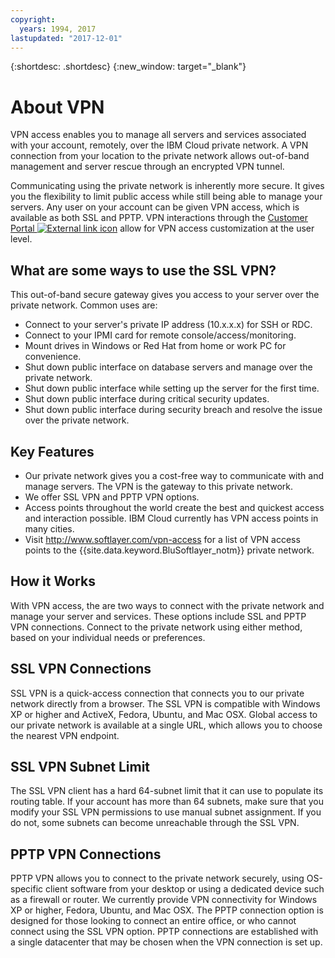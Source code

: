 ```yaml
---
copyright:
  years: 1994, 2017
lastupdated: "2017-12-01"
---
```


{:shortdesc: .shortdesc}
{:new_window: target="_blank"}

# About VPN

VPN access enables you to manage all servers and services associated with your account, remotely, over the IBM Cloud private network. A VPN connection from your location to the private network allows out-of-band management and server rescue through an encrypted VPN tunnel.

Communicating using the private network is inherently more secure. It gives you the flexibility to limit public access while still being able to manage your servers. Any user on your account can be given VPN access, which is available as both SSL and PPTP. VPN interactions through the [Customer Portal ![External link icon](../../icons/launch-glyph.svg "External link icon")](https://control.softlayer.com/) allow for VPN access customization at the user level.

## What are some ways to use the SSL VPN?

This out-of-band secure gateway gives you access to your server over the private network. Common uses are:

* Connect to your server's private IP address (10.x.x.x) for SSH or RDC.
* Connect to your IPMI card for remote console/access/monitoring.
* Mount drives in Windows or Red Hat from home or work PC for convenience.
* Shut down public interface on database servers and manage over the private network.
* Shut down public interface while setting up the server for the first time.
* Shut down public interface during critical security updates.
* Shut down public interface during security breach and resolve the issue over the private network.

## Key Features

 * Our private network gives you a cost-free way to communicate with and manage servers. The VPN is the gateway to this private network.
 * We offer SSL VPN and PPTP VPN options.
 * Access points throughout the world create the best and quickest access and interaction possible. IBM Cloud currently has VPN access points in many cities.
 * Visit http://www.softlayer.com/vpn-access for a list of VPN access points to the {{site.data.keyword.BluSoftlayer_notm}} private network.

## How it Works

With VPN access, the are two ways to connect with the private network and manage your server and services. These options include SSL and PPTP VPN connections. Connect to the private network using either method, based on your individual needs or preferences.
 
## SSL VPN Connections

SSL VPN is a quick-access connection that connects you to our private network directly from a browser. The SSL VPN is compatible with Windows XP or higher and ActiveX, Fedora, Ubuntu, and Mac OSX. Global access to our private network is available at a single URL, which allows you to choose the nearest VPN endpoint.

## SSL VPN Subnet Limit

The SSL VPN client has a hard 64-subnet limit that it can use to populate its routing table. If your account has more than 64 subnets, make sure that you modify your SSL VPN permissions to use manual subnet assignment. If you do not, some subnets can become unreachable through the SSL VPN.

## PPTP VPN Connections

PPTP VPN allows you to connect to the private network securely, using OS-specific client software from your desktop or using a dedicated device such as a firewall or router. We currently provide VPN connectivity for Windows XP or higher, Fedora, Ubuntu, and Mac OSX. The PPTP connection option is designed for those looking to connect an entire office, or who cannot connect using the SSL VPN option. PPTP connections are established with a single datacenter that may be chosen when the VPN connection is set up.

